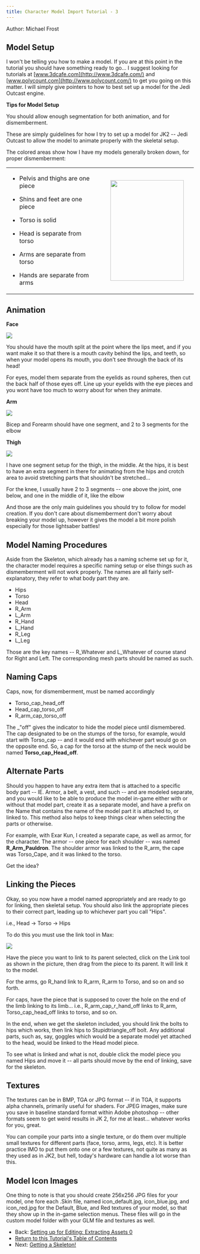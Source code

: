 ```yaml
---
title: Character Model Import Tutorial - 3
---
```


Author: Michael Frost

## Model Setup

I won't be telling you how to make a model. If you are at this point in
the tutorial you should have something ready to go... I suggest looking
for tutorials at
[www.3dcafe.com](http://www.3dcafe.com/)
and
[www.polycount.com](http://www.polycount.com/)
to get you going on this matter. I will simply give pointers to how to
best set up a model for the Jedi Outcast engine.

**Tips for Model Setup**

You should allow enough segmentation for both animation, and for
dismemberment.

These are simply guidelines for how I try to set up a model for JK2 --
Jedi Outcast to allow the model to animate properly with the skeletal
setup.

The colored areas show how I have my models generally broken down, for
proper dismemberment:

<table>
<colgroup>
<col style="width: 50%" />
<col style="width: 50%" />
</colgroup>
<tbody>
<tr class="odd">
<td><ul>
<li><p>Pelvis and thighs are one piece</p></li>
<li><p>Shins and feet are one piece</p></li>
<li><p>Torso is solid</p></li>
<li><p>Head is separate from torso</p></li>
<li><p>Arms are separate from torso</p></li>
<li><p>Hands are separate from arms</p></li>
</ul></td>
<td style="text-align: center;"><img src="Image1.jpg" width="197" height="270" /></td>
</tr>
</tbody>
</table>

## Animation

**Face**

![](Image2.jpg)

You should have the mouth split at the point where the lips meet, and if
you want make it so that there is a mouth cavity behind the lips, and
teeth, so when your model opens its mouth, you don't see through the
back of its head\!

For eyes, model them separate from the eyelids as round spheres, then
cut the back half of those eyes off. Line up your eyelids with the eye
pieces and you wont have too much to worry about for when they animate.

**Arm**

![](Image3.jpg)

Bicep and Forearm should have one segment, and 2 to 3 segments for the
elbow

**Thigh**

![](Image4.jpg)

I have one segment setup for the thigh, in the middle. At the hips, it
is best to have an extra segment in there for animating from the hips
and crotch area to avoid stretching parts that shouldn't be stretched...

For the knee, I usually have 2 to 3 segments -- one above the joint, one
below, and one in the middle of it, like the elbow

And those are the only main guidelines you should try to follow for
model creation. If you don't care about dismemberment don't worry about
breaking your model up, however it gives the model a bit more polish
especially for those lightsaber battles\!

## Model Naming Procedures

Aside from the Skeleton, which already has a naming scheme set up for
it, the character model requires a specific naming setup or else things
such as dismemberment will not work properly. The names are all fairly
self-explanatory, they refer to what body part they are.

  - Hips
  - Torso
  - Head
  - R\_Arm
  - L\_Arm
  - R\_Hand
  - L\_Hand
  - R\_Leg
  - L\_Leg

Those are the key names -- R\_Whatever and L\_Whatever of course stand
for Right and Left. The corresponding mesh parts should be named as
such.

## Naming Caps

Caps, now, for dismemberment, must be named accordingly

  - Torso\_cap\_head\_off
  - Head\_cap\_torso\_off
  - R\_arm\_cap\_torso\_off

The \_"off" gives the indicator to hide the model piece until
dismembered. The cap designated to be on the stumps of the torso, for
example, would start with Torso\_cap -- and it would end with whichever
part would go on the opposite end. So, a cap for the torso at the stump
of the neck would be named **Torso\_cap\_Head\_off**.

## Alternate Parts

Should you happen to have any extra item that is attached to a specific
body part -- IE. Armor, a belt, a vest, and such -- and are modeled
separate, and you would like to be able to produce the model in-game
either with or without that model part, create it as a separate model,
and have a prefix on the Name that contains the name of the model part
it is attached to, or linked to. This method also helps to keep things
clear when selecting the parts or otherwise.

For example, with Exar Kun, I created a separate cape, as well as armor,
for the character. The armor -- one piece for each shoulder -- was named
**R\_Arm\_Pauldron**. The shoulder armor was linked to the R\_arm, the
cape was Torso\_Cape, and it was linked to the torso.

Get the idea?

## Linking the Pieces

Okay, so you now have a model named appropriately and are ready to go
for linking, then skeletal setup. You should also link the appropriate
pieces to their correct part, leading up to whichever part you call
"Hips".

i.e., Head -\> Torso -\> Hips

To do this you must use the link tool in Max:

![](Image5.jpg)

Have the piece you want to link to its parent selected, click on the
Link tool as shown in the picture, then drag from the piece to its
parent. It will link it to the model.

For the arms, go R\_hand link to R\_arm, R\_arm to Torso, and so on and
so forth.

For caps, have the piece that is supposed to cover the hole on the end
of the limb linking to its limb... i.e., R\_arm\_cap\_r\_hand\_off links
to R\_arm, Torso\_cap\_head\_off links to torso, and so on.

In the end, when we get the skeleton included, you should link the bolts
to hips which works, then link hips to Stupidtriangle\_off bolt. Any
additional parts, such as, say, goggles which would be a separate model
yet attached to the head, would be linked to the Head model piece.

To see what is linked and what is not, double click the model piece you
named Hips and move it -- all parts should move by the end of linking,
save for the skeleton.

## Textures

The textures can be in BMP, TGA or JPG format -- if in TGA, it supports
alpha channels, primarily useful for shaders. For JPEG images, make sure
you save in baseline standard format within Adobe photoshop -- other
formats seem to get weird results in JK 2, for me at least... whatever
works for you, great.

You can compile your parts into a single texture, or do them over
multiple small textures for different parts (face, torso, arms, legs,
etc). It is better practice IMO to put them onto one or a few textures,
not quite as many as they used as in JK2, but hell, today's hardware can
handle a lot worse than this.

## Model Icon Images

One thing to note is that you should create 256x256 JPG files for your
model, one fore each .Skin file, named icon\_default.jpg,
icon\_blue.jpg, and icon\_red.jpg for the Default, Blue, and Red
textures of your model, so that they show up in the in-game selection
menus. These files will go in the custom model folder with your GLM file
and textures as well.


* Back: [Setting up for Editing: Extracting Assets 0](../2_ExtractingAssets0/)
* [Return to this Tutorial's Table of Contents](../)
* Next: [Getting a Skeleton\!](../4_SkeletalExtract/)


